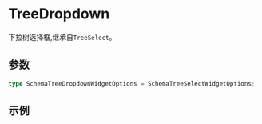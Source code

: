 # TreeDropdown

下拉树选择框,继承自`TreeSelect`。

## 参数

```ts
type SchemaTreeDropdownWidgetOptions = SchemaTreeSelectWidgetOptions;
```

## 示例

<demo html="autoform/widgets/tree-dropdown.html"/>
